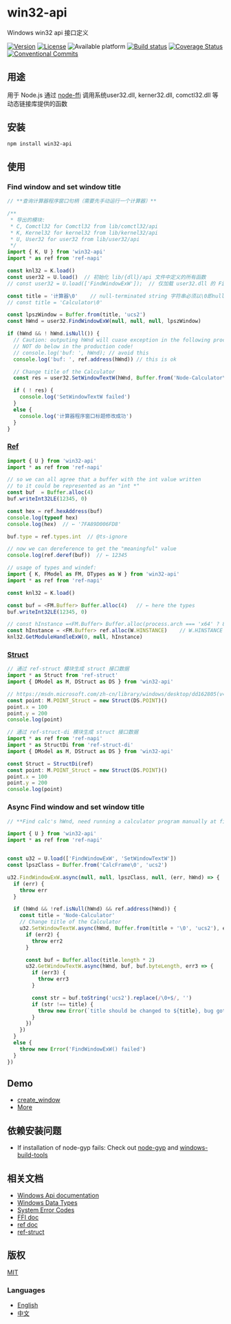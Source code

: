 # win32-api
Windows win32 api 接口定义

[![Version](https://img.shields.io/npm/v/win32-api.svg)](https://www.npmjs.com/package/win32-api)
[![License](https://img.shields.io/badge/license-MIT-blue.svg)](https://opensource.org/licenses/MIT)
![Available platform](https://img.shields.io/badge/platform-win32-blue.svg)
[![Build status](https://ci.appveyor.com/api/projects/status/nrivtykm5uf84fbl/branch/master?svg=true)](https://ci.appveyor.com/project/waitingsong/node-win32-api/branch/master)
[![Coverage Status](https://coveralls.io/repos/github/waitingsong/node-win32-api/badge.svg)](https://coveralls.io/github/waitingsong/node-win32-api)
[![Conventional Commits](https://img.shields.io/badge/Conventional%20Commits-1.0.0-yellow.svg)](https://conventionalcommits.org)



## 用途
用于 Node.js 通过 [node-ffi](https://github.com/node-ffi/node-ffi) 调用系统user32.dll, kerner32.dll, comctl32.dll 等动态链接库提供的函数

## 安装
```powershell
npm install win32-api
```

## 使用

### Find window and set window title
```ts
// **查询计算器程序窗口句柄（需要先手动运行一个计算器）**

/**
 * 导出的模块:
 * C, Comctl32 for Comctl32 from lib/comctl32/api
 * K, Kernel32 for kernel32 from lib/kernel32/api
 * U, User32 for user32 from lib/user32/api
 */
import { K, U } from 'win32-api'
import * as ref from 'ref-napi'

const knl32 = K.load()
const user32 = U.load()  // 初始化 lib/{dll}/api 文件中定义的所有函数
// const user32 = U.load(['FindWindowExW']);  // 仅加载 user32.dll 的 FindWindowExW 函数

const title = '计算器\0'    // null-terminated string 字符串必须以\0即null结尾!
// const title = 'Calculator\0'

const lpszWindow = Buffer.from(title, 'ucs2')
const hWnd = user32.FindWindowExW(null, null, null, lpszWindow)

if (hWnd && ! hWnd.isNull()) {
  // Caution: outputing hWnd will cuase exception in the following process, even next script!
  // NOT do below in the production code!
  // console.log('buf: ', hWnd); // avoid this
  console.log('buf: ', ref.address(hWnd)) // this is ok

  // Change title of the Calculator
  const res = user32.SetWindowTextW(hWnd, Buffer.from('Node-Calculator\0', 'ucs2'))

  if ( ! res) {
    console.log('SetWindowTextW failed')
  }
  else {
    console.log('计算器程序窗口标题修改成功')
  }
}
```

### [Ref](https://www.npmjs.com/package/ref-napi)
```ts
import { U } from 'win32-api'
import * as ref from 'ref-napi'

// so we can all agree that a buffer with the int value written
// to it could be represented as an "int *"
const buf  = Buffer.alloc(4)
buf.writeInt32LE(12345, 0)

const hex = ref.hexAddress(buf)
console.log(typeof hex)
console.log(hex)  // ← '7FA89D006FD8'

buf.type = ref.types.int  // @ts-ignore

// now we can dereference to get the "meaningful" value
console.log(ref.deref(buf))  // ← 12345
```

```ts
// usage of types and windef:
import { K, FModel as FM, DTypes as W } from 'win32-api'
import * as ref from 'ref-napi'

const knl32 = K.load()

const buf = <FM.Buffer> Buffer.alloc(4)   // ← here the types
buf.writeInt32LE(12345, 0)

// const hInstance =<FM.Buffer> Buffer.alloc(process.arch === 'x64' ? 8 : 4)
const hInstance = <FM.Buffer> ref.alloc(W.HINSTANCE)    // W.HINSTANCE is 'int64*' under x64, 'int32*' under ia32
knl32.GetModuleHandleExW(0, null, hInstance)
```

### [Struct](https://www.npmjs.com/package/ref-struct)
```ts
// 通过 ref-struct 模块生成 struct 接口数据
import * as Struct from 'ref-struct'
import { DModel as M, DStruct as DS } from 'win32-api'

// https://msdn.microsoft.com/zh-cn/library/windows/desktop/dd162805(v=vs.85).aspx
const point: M.POINT_Struct = new Struct(DS.POINT)()
point.x = 100
point.y = 200
console.log(point)

// 通过 ref-struct-di 模块生成 struct 接口数据
import * as ref from 'ref-napi'
import * as StructDi from 'ref-struct-di'
import { DModel as M, DStruct as DS } from 'win32-api'

const Struct = StructDi(ref)
const point: M.POINT_Struct = new Struct(DS.POINT)()
point.x = 100
point.y = 200
console.log(point)
```

### Async Find window and set window title
```ts
// **Find calc's hWnd, need running a calculator program manually at first**

import { U } from 'win32-api'
import * as ref from 'ref-napi'


const u32 = U.load(['FindWindowExW', 'SetWindowTextW'])
const lpszClass = Buffer.from('CalcFrame\0', 'ucs2')

u32.FindWindowExW.async(null, null, lpszClass, null, (err, hWnd) => {
  if (err) {
    throw err
  }

  if (hWnd && !ref.isNull(hWnd) && ref.address(hWnd)) {
    const title = 'Node-Calculator'
    // Change title of the Calculator
    u32.SetWindowTextW.async(hWnd, Buffer.from(title + '\0', 'ucs2'), err2 => {
      if (err2) {
        throw err2
      }

      const buf = Buffer.alloc(title.length * 2)
      u32.GetWindowTextW.async(hWnd, buf, buf.byteLength, err3 => {
        if (err3) {
          throw err3
        }

        const str = buf.toString('ucs2').replace(/\0+$/, '')
        if (str !== title) {
          throw new Error(`title should be changed to ${title}, bug got ${str}`)
        }
      })
    })
  }
  else {
    throw new Error('FindWindowExW() failed')
  }
})
```


## Demo
- [create_window](https://github.com/waitingsong/node-win32-api/blob/master/demo/create_window.ts)
- [More](https://github.com/waitingsong/node-win32-api/blob/master/test)

## 依赖安装问题
- If installation of node-gyp fails:
Check out [node-gyp](https://github.com/nodejs/node-gyp) and [windows-build-tools](https://github.com/felixrieseberg/windows-build-tools)

## 相关文档
- [Windows Api documentation](https://msdn.microsoft.com/en-us/library/windows/desktop/ff468919%28v=vs.85%29.aspx)
- [Windows Data Types](https://msdn.microsoft.com/en-us/library/windows/desktop/aa383751#DWORD)
- [System Error Codes](https://msdn.microsoft.com/en-us/library/windows/desktop/ms681381%28v=vs.85%29.aspx)
- [FFI doc](https://github.com/node-ffi/node-ffi/wiki/Node-FFI-Tutorial)
- [ref doc](https://tootallnate.github.io/ref/)
- [ref-struct](https://github.com/TooTallNate/ref-struct)


## 版权
[MIT](LICENSE)


### Languages
- [English](README.md)
- [中文](README.zh-CN.md)
